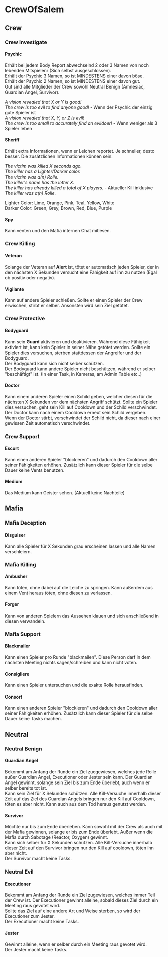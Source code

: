 # CrewOfSalem

## Crew

### Crew Investigate

#### Psychic
Erhält bei jedem Body Report abwechselnd 2 oder 3 Namen von noch lebenden Mitspielenr (Sich selbst ausgeschlossen).  
Erhält der Psychic 3 Namen, so ist MINDESTENS einer davon böse.  
Erhält der Psychic 2 Namen, so ist MINDESTENS einer davon gut.  
Gut sind alle Mitglieder der Crew sowohl Neutral Benign (Amnesiac, Guardian Angel, Survivor).  

*A vision revealed that X or Y is good!*  
*The crew is too evil to find anyone good!*	- Wenn der Psychic der einzig gute Spieler ist  
*A vision revealed that X, Y, or Z is evil!*  
*The crew is too small to accurately find an evildoer!*	- Wenn weniger als 3 Spieler leben  

#### Sheriff
Erhält extra Informationen, wenn er Leichen reportet. Je schneller, desto besser.
Die zusätzlichen Informationen können sein:

*The victim was killed X seconds ago.*  
*The killer has a Lighter/Darker color.*  
*The victim was a(n) Rolle.*  
*The killer's name has the letter X.*  
*The killer has already killed a total of X players.*	 - Aktueller Kill inklusive  
*The killer was a(n) Rolle.*  

Lighter Color:	Lime, Orange, Pink, Teal, Yellow, White  
Darker Color:	Green, Grey, Brown, Red, Blue, Purple  

#### Spy
Kann venten und den Mafia internen Chat mitlesen.

### Crew Killing

#### Veteran
Solange der Veteran auf **Alert** ist, tötet er automatisch jeden Spieler, der in den nächsten X Sekunden versucht eine Fähigkeit auf ihn zu nutzen (Egal ob positiv oder negativ).

#### Vigilante
Kann auf andere Spieler schießen. Sollte er einen Spieler der Crew erwischen, stirbt er selber. Ansonsten wird sein Ziel getötet.

### Crew Protective

#### Bodyguard
Kann sein **Guard** aktivieren und deaktivieren. Während diese Fähigkeit aktiviert ist, kann kein Spieler in seiner Nähe getötet werden. Sollte ein Spieler dies versuchen, sterben stattdessen der Angreifer und der Bodyguard.  
Der Bodyguard kann sich nicht selber schützen.  
Der Bodyguard kann andere Spieler nicht beschützen, während er selber "beschäftigt" ist. (In einer Task, in Kameras, am Admin Table etc..)

#### Doctor
Kann einem anderen Spieler einen Schild geben, welcher diesen für die nächsten X Sekunden vor dem nächsten Angriff schützt. Sollte ein Spieler dies versuchen, geht sein Kill auf Cooldown und der Schild verschwindet.  
Der Doctor kann nach einem Cooldown erneut sein Schild vergeben.  
Wenn der Doctor stirbt, verschwindet der Schild nicht, da dieser nach einer gewissen Zeit automatisch verschwindet.

### Crew Support

#### Escort
Kann einen anderen Spieler "blockieren" und dadurch den Cooldown aller seiner Fähigkeiten erhöhen. Zusätzlich kann dieser Spieler für die selbe Dauer keine Vents benutzen.

#### Medium
Das Medium kann Geister sehen. (Aktuell keine Nachteile)

## Mafia

### Mafia Deception

#### Disguiser
Kann alle Spieler für X Sekunden grau erscheinen lassen und alle Namen verschleiern.

### Mafia Killing

#### Ambusher
Kann töten, ohne dabei auf die Leiche zu springen. Kann außerdem aus einem Vent heraus töten, ohne diesen zu verlassen.

#### Forger
Kann von anderen Spielern das Aussehen klauen und sich anschließend in diesen verwandeln.

### Mafia Support

#### Blackmailer
Kann einen Spieler pro Runde "blackmailen". Diese Person darf in dem nächsten Meeting nichts sagen/schreiben und kann nicht voten.

#### Consigliere
Kann einen Spieler untersuchen und die exakte Rolle herausfinden.

#### Consort
Kann einen anderen Spieler "blockieren" und dadurch den Cooldown aller seiner Fähigkeiten erhöhen. Zusätzlich kann dieser Spieler für die selbe Dauer keine Tasks machen.

## Neutral

### Neutral Benign

#### Guardian Angel
Bekommt am Anfang der Runde ein Ziel zuegewiesen, welches jede Rolle außer Guardian Angel, Executioner oder Jester sein kann. Der Guardian Angel gewinnt, solange sein Ziel bis zum Ende überlebt, auch wenn er selber bereits tot ist.  
Kann sein Ziel für X Sekunden schützen. Alle Kill-Versuche innerhalb dieser Zeit auf das Ziel des Guardian Angels bringen nur den Kill auf Cooldown, töten es aber nicht. Kann auch aus dem Tod heraus genutzt werden.  

#### Survivor
Möchte nur bis zum Ende überleben. Kann sowohl mit der Crew als auch mit der Mafia gewinnen, solange er bis zum Ende überlebt. Außer wenn die Mafia durch Sabotage (Reactor, Oxygen) gewinnt.  
Kann sich selber für X Sekunden schützen. Alle Kill-Versuche innerhalb dieser Zeit auf den Survivor bringen nur den Kill auf cooldown, töten ihn aber nicht.  
Der Survivor macht keine Tasks.

### Neutral Evil

#### Executioner
Bekommt am Anfang der Runde ein Ziel zugewiesen, welches immer Teil der Crew ist. Der Executioner gewinnt alleine, sobald dieses Ziel durch ein Meeting raus gevotet wird.  
Sollte das Ziel auf eine andere Art und Weise sterben, so wird der Executioner zum Jester.  
Der Executioner macht keine Tasks.

#### Jester
Gewinnt alleine, wenn er selber durch ein Meeting raus gevotet wird.  
Der Jester macht keine Tasks.